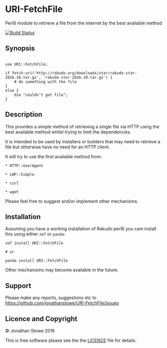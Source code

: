 # URI-FetchFile

Perl6 module to retrieve a file from the internet by the best available method

[![Build Status](https://travis-ci.org/jonathanstowe/URI-FetchFile.svg?branch=master)](https://travis-ci.org/jonathanstowe/URI-FetchFile)

## Synopsis

```perl6

use URI::FetchFile;

if fetch-uri('http://rakudo.org/downloads/star/rakudo-star-2016.10.tar.gz', 'rakudo-star-2016.10.tar.gz') {
    # do something with the file
}
else {
    die "couldn't get file";
}

```

## Description

This provides a simple method of retrieving a single file via HTTP using the
best available method whilst trying to limit the dependencies.

It is intended to be used by installers or builders that may need to retrieve
a file but otherwise have no need for an HTTP client.

It will try to use the first available method from:

	* HTTP::UserAgent

	* LWP::Simple

	* curl

	* wget


Please feel free to suggest and/or implement other mechanisms.

## Installation

Assuming you have a working installation of Rakudo perl6 you cam install
this using either ```zef``` or ```panda```:

	zef install URI::FetchFile

	# or

	panda install URI::FetchFile


Other mechanisms may become available in the future.

## Support

Please make any reports, suggestions etc to https://github.com/jonathanstowe/URI-FetchFile/issues

## Licence and Copyright

© Jonathan Stowe 2016

This is free software please see the the [LICENCE](LICENCE) file for details.
